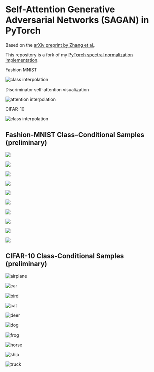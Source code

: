 # Self-Attention Generative Adversarial Networks (SAGAN) in PyTorch

Based on the [arXiv preprint by Zhang et al.](https://arxiv.org/abs/1805.08318).

This repository is a fork of my [PyTorch spectral normalization implementation](https://github.com/christiancosgrove/pytorch-spectral-normalization-gan).


Fashion MNIST

![class interpolation](https://github.com/christiancosgrove/pytorch-sagan/blob/master/interpolate_fashion.gif?raw=true)

Discriminator self-attention visualization

![attention interpolation](https://github.com/christiancosgrove/pytorch-sagan/blob/master/attention_fashion.gif?raw=true)

CIFAR-10

![class interpolation](https://github.com/christiancosgrove/pytorch-sagan/blob/master/interpolate.gif?raw=true)



## Fashion-MNIST Class-Conditional Samples (preliminary)
![](https://github.com/christiancosgrove/pytorch-sagan/blob/master/240_0.png?raw=true)

![](https://github.com/christiancosgrove/pytorch-sagan/blob/master/240_1.png?raw=true)

![](https://github.com/christiancosgrove/pytorch-sagan/blob/master/240_2.png?raw=true)

![](https://github.com/christiancosgrove/pytorch-sagan/blob/master/240_3.png?raw=true)

![](https://github.com/christiancosgrove/pytorch-sagan/blob/master/240_4.png?raw=true)

![](https://github.com/christiancosgrove/pytorch-sagan/blob/master/240_5.png?raw=true)

![](https://github.com/christiancosgrove/pytorch-sagan/blob/master/240_6.png?raw=true)

![](https://github.com/christiancosgrove/pytorch-sagan/blob/master/240_7.png?raw=true)

![](https://github.com/christiancosgrove/pytorch-sagan/blob/master/240_8.png?raw=true)

![](https://github.com/christiancosgrove/pytorch-sagan/blob/master/240_9.png?raw=true)


## CIFAR-10 Class-Conditional Samples (preliminary)
![airplane](https://github.com/christiancosgrove/pytorch-sagan/blob/master/1980_00.png?raw=true)

![car](https://github.com/christiancosgrove/pytorch-sagan/blob/master/1980_01.png?raw=true)

![bird](https://github.com/christiancosgrove/pytorch-sagan/blob/master/1980_02.png?raw=true)

![cat](https://github.com/christiancosgrove/pytorch-sagan/blob/master/1980_03.png?raw=true)

![deer](https://github.com/christiancosgrove/pytorch-sagan/blob/master/1980_04.png?raw=true)

![dog](https://github.com/christiancosgrove/pytorch-sagan/blob/master/1980_05.png?raw=true)

![frog](https://github.com/christiancosgrove/pytorch-sagan/blob/master/1980_06.png?raw=true)

![horse](https://github.com/christiancosgrove/pytorch-sagan/blob/master/1980_07.png?raw=true)

![ship](https://github.com/christiancosgrove/pytorch-sagan/blob/master/1980_08.png?raw=true)

![truck](https://github.com/christiancosgrove/pytorch-sagan/blob/master/1980_09.png?raw=true)
